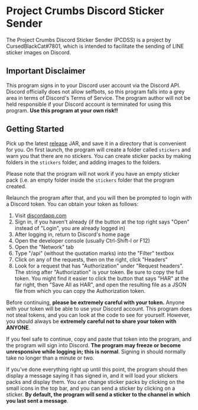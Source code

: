 # Project Crumbs Discord Sticker Sender
The Project Crumbs Discord Sticker Sender (PCDSS) is a project by CursedBlackCat#7801, which is intended to facilitate the sending of LINE sticker images on Discord.

## Important Disclaimer
This program signs in to your Discord user account via the Discord API. Discord officially does not allow selfbots, so this program falls into a grey area in terms of Discord's Terms of Service. The program author will not be held responsible if your Discord account is terminated for using this program. **Use this program at your own risk!!**

## Getting Started
Pick up the latest [release](https://github.com/CursedBlackCat/Project-Crumbs/releases) JAR, and save it in a directory that is convenient for you. On first launch, the program will create a folder called `stickers` and warn you that there are no stickers. You can create sticker packs by making folders in the `stickers` folder, and adding images to the folders.

Please note that the program will not work if you have an empty sticker pack (i.e. an empty folder inside the `stickers` folder that the program created.

Relaunch the program after that, and you will then be prompted to login with a Discord token. You can obtain your token as follows:

1. Visit [discordapp.com](https://discordapp.com/)
2. Sign in, if you haven't already (if the button at the top right says "Open" instead of "Login", you are already logged in)
3. After logging in, return to Discord's home page
4. Open the developer console (usually Ctrl-Shift-I or F12)
5. Open the "Network" tab
6. Type "/api" (without the quotation marks) into the "Filter" textbox
7. Click on any of the requests, then on the right, click "Headers"
8. Look for a request that has "Authorization" under "Request headers". The string after "Authorization" is your token. Be sure to copy the full token. You might find it easier to click the button that says "HAR" at the far right, then "Save All as HAR", and open the resulting file as a JSON file from which you can copy the Authorization token.

Before continuing, **please be extremely careful with your token.** Anyone with your token will be able to use your Discord account. This program does not steal tokens, and you can look at the code to see for yourself. However, you should always be **extremely careful not to share your token with ANYONE**.

If you feel safe to continue, copy and paste that token into the program, and the program will sign into Discord. **The program may freeze or become unresponsive while logging in; this is normal**. Signing in should normally take no longer than a minute or two.

If you've done everything right up until this point, the program should then display a message saying it has signed in, and it will load your stickers packs and display them. You can change sticker packs by clicking on the small icons in the top bar, and you can send a sticker by clicking on a sticker. **By default, the program will send a sticker to the channel in which you last sent a message**.
